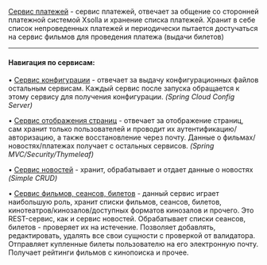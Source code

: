 [Сервис платежей](//github.com/Firsss21/kinoday_payment) - сервис платежей, отвечает за общение со сторонней платежной системой Xsolla и хранение списка платежей. Хранит в себе список непроведенных платежей и периодически пытается достучаться на сервис фильмов для проведения платежа (выдачи билетов)

---

#### Навигация по сервисам:

• [Сервис конфигурации](//github.com/Firsss21/Spring-Config-Server) - отвечает за выдачу конфигурационных файлов остальным сервисам. Каждый сервис после запуска обращается к этому сервису для получения конфигурации. <i>(Spring Cloud Config Server)</i>

• [Сервис отображения страниц](//github.com/Firsss21/kinoday_front) - отвечает за отображение страниц, сам хранит только пользователей и проводит их аутентификацию/авторизацию, а также восстановление через почту. Данные о фильмах/новостях/платежах получает с остальных сервисов. <i>(Spring MVC/Security/Thymeleaf)</i>

• [Сервис новостей](//github.com/Firsss21/kinoday_news) - хранит, обрабатывает и отдает данные о новостях <i>(Simple CRUD)</i>

• [Сервис фильмов, сеансов, билетов](//github.com/Firsss21/kinoday_cinema) - данный сервис играет наибольшую роль, хранит списки фильмов, сеансов, билетов, кинотеатров/кинозалов/доступных форматов кинозалов и прочего. Это REST-сервис, как и сервис новостей. Обрабатывает списки сеансов, билетов - проверяет их на истечение. Позволяет добавлять, редактировать, удалять все свои сущности с проверкой от валидатора. Отправляет купленные билеты пользователю на его электронную почту. Получает рейтинги фильмов с кинопоиска и прочее.


